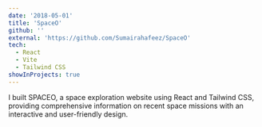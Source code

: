 ```yaml
---
date: '2018-05-01'
title: 'SpaceO'
github: ''
external: 'https://github.com/Sumairahafeez/SpaceO'
tech:
  - React
  - Vite
  - Tailwind CSS
showInProjects: true
---
```

I built SPACEO, a space exploration website using React and Tailwind CSS, providing comprehensive information on recent space missions with an interactive and user-friendly design.
